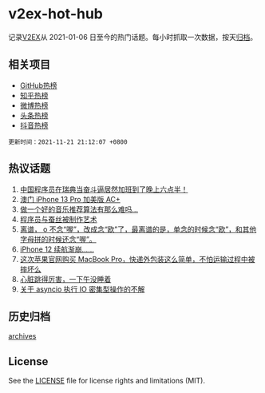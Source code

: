 # v2ex-hot-hub

 记录[V2EX](https://www.v2ex.com/)从 2021-01-06 日至今的热门话题。每小时抓取一次数据，按天[归档](archives)。
 
 ## 相关项目

- [GitHub热榜](https://github.com/lonnyzhang423/github-hot-hub)
- [知乎热榜](https://github.com/lonnyzhang423/zhihu-hot-hub)
- [微博热榜](https://github.com/lonnyzhang423/weibo-hot-hub)
- [头条热榜](https://github.com/lonnyzhang423/toutiao-hot-hub)
- [抖音热榜](https://github.com/lonnyzhang423/douyin-hot-hub)


 `更新时间：2021-11-21 21:12:07 +0800`

## 热议话题

1. [中国程序员在瑞典当奋斗逼居然加班到了晚上六点半！](https://www.v2ex.com/t/816950)
1. [澳门 iPhone 13 Pro 加美版 AC+](https://www.v2ex.com/t/816830)
1. [做一个好的音乐推荐算法有那么难吗…](https://www.v2ex.com/t/816891)
1. [程序员与蚕丝被制作艺术](https://www.v2ex.com/t/816946)
1. [离谱， o 不念“喔”，改成念“欧”了，最离谱的是，单念的时候念“欧”，和其他字母拼的时候还念“喔”。](https://www.v2ex.com/t/816955)
1. [iPhone 12 续航渐崩……](https://www.v2ex.com/t/816893)
1. [这次苹果官网购买 MacBook Pro，快递外包装这么简单，不怕运输过程中被摔坏么](https://www.v2ex.com/t/816933)
1. [心脏跳得厉害，一下午没睡着](https://www.v2ex.com/t/816944)
1. [关于 asyncio 执行 IO 密集型操作的不解](https://www.v2ex.com/t/816841)

## 历史归档

[archives](archives)

## License

See the [LICENSE](LICENSE) file for license rights and limitations (MIT).
